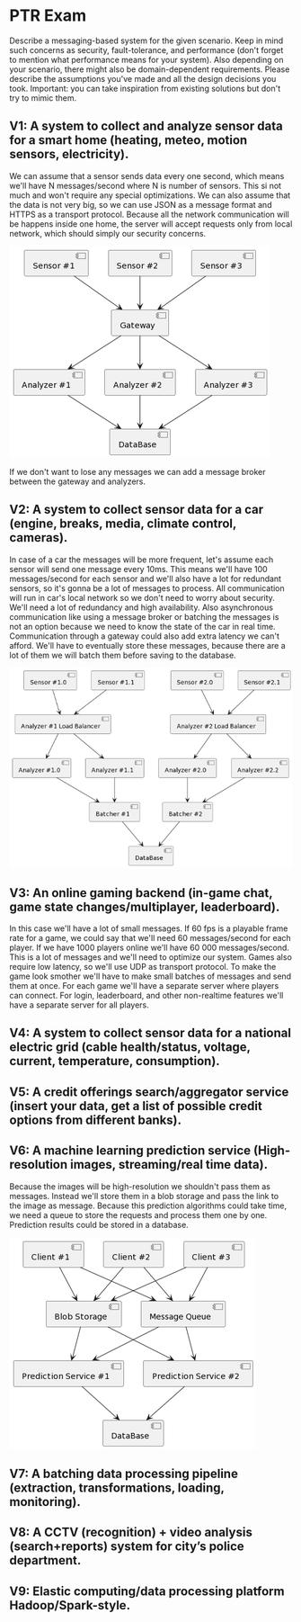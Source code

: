 # PTR Exam

Describe a messaging-based system for the given scenario. Keep in mind such concerns as security, fault-tolerance, and performance (don't forget to mention what performance means for your system). Also depending on your scenario, there might also be domain-dependent requirements. Please describe the assumptions you've made and all the design decisions you took. Important: you can take inspiration from existing solutions but don't try to mimic them.

## V1: A system to collect and analyze sensor data for a smart home (heating, meteo, motion sensors, electricity).

We can assume that a sensor sends data every one second, which means we'll have N messages/second where N is number of sensors. This si not much and won't require any special optimizations. We can also assume that the data is not very big, so we can use JSON as a message format and HTTPS as a transport protocol. Because all the network communication will be happens inside one home, the server will accept requests only from local network, which should simply our security concerns.

![Diagram](https://github.com/Marcel-MD/ptr-exam/blob/main/v1.png)

If we don't want to lose any messages we can add a message broker between the gateway and analyzers.

## V2: A system to collect sensor data for a car (engine, breaks, media, climate control, cameras).

In case of a car the messages will be more frequent, let's assume each sensor will send one message every 10ms. This means we'll have 100 messages/second for each sensor and we'll also have a lot for redundant sensors, so it's gonna be a lot of messages to process. All communication will run in car's local network so we don't need to worry about security. We'll need a lot of redundancy and high availability. Also asynchronous communication like using a message broker or batching the messages is not an option because we need to know the state of the car in real time. Communication through a gateway could also add extra latency we can't afford. We'll have to eventually store these messages, because there are a lot of them we will batch them before saving to the database.

![Diagram](https://github.com/Marcel-MD/ptr-exam/blob/main/v2.png)

## V3: An online gaming backend (in-game chat, game state changes/multiplayer, leaderboard).

In this case we'll have a lot of small messages. If 60 fps is a playable frame rate for a game, we could say that we'll need 60 messages/second for each player. If we have 1000 players online we'll have 60 000 messages/second. This is a lot of messages and we'll need to optimize our system. Games also require low latency, so we'll use UDP as transport protocol. To make the game look smother we'll have to make small batches of messages and send them at once. For each game we'll have a separate server where players can connect. For login, leaderboard, and other non-realtime features we'll have a separate server for all players.

## V4: A system to collect sensor data for a national electric grid (cable health/status, voltage, current, temperature, consumption).

## V5: A credit offerings search/aggregator service (insert your data, get a list of possible credit options from different banks).

## V6: A machine learning prediction service (High-resolution images, streaming/real time data).

Because the images will be high-resolution we shouldn't pass them as messages. Instead we'll store them in a blob storage and pass the link to the image as message. Because this prediction algorithms could take time, we need a queue to store the requests and process them one by one. Prediction results could be stored in a database.

![Diagram](https://github.com/Marcel-MD/ptr-exam/blob/main/v6.png)

## V7: A batching data processing pipeline (extraction, transformations, loading, monitoring).

## V8: A CCTV (recognition) + video analysis (search+reports) system for city’s police department.

## V9: Elastic computing/data processing platform Hadoop/Spark-style.